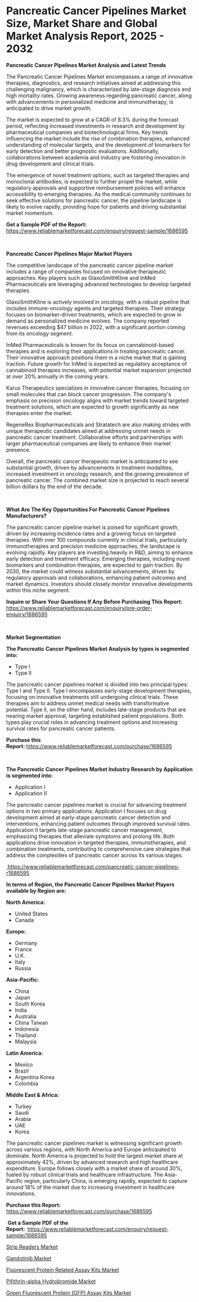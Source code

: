 <p><h1>Pancreatic Cancer Pipelines Market Size, Market Share and Global Market Analysis Report, 2025 - 2032</h1></p><p><strong>Pancreatic Cancer Pipelines Market Analysis and Latest Trends</strong></p>
<p><p>The Pancreatic Cancer Pipelines Market encompasses a range of innovative therapies, diagnostics, and research initiatives aimed at addressing this challenging malignancy, which is characterized by late-stage diagnosis and high mortality rates. Growing awareness regarding pancreatic cancer, along with advancements in personalized medicine and immunotherapy, is anticipated to drive market growth. </p><p>The market is expected to grow at a CAGR of 8.3% during the forecast period, reflecting increased investments in research and development by pharmaceutical companies and biotechnological firms. Key trends influencing the market include the rise of combination therapies, enhanced understanding of molecular targets, and the development of biomarkers for early detection and better prognostic evaluations. Additionally, collaborations between academia and industry are fostering innovation in drug development and clinical trials.</p><p>The emergence of novel treatment options, such as targeted therapies and monoclonal antibodies, is expected to further propel the market, while regulatory approvals and supportive reimbursement policies will enhance accessibility to emerging therapies. As the medical community continues to seek effective solutions for pancreatic cancer, the pipeline landscape is likely to evolve rapidly, providing hope for patients and driving substantial market momentum.</p></p>
<p><strong>Get a Sample PDF of the Report:&nbsp;</strong> <a href="https://www.reliablemarketforecast.com/enquiry/request-sample/1686595?utm_campaign=1110&utm_medium=2&utm_source=Github&utm_content=ia&utm_term=26032025&utm_id=pancreatic-cancer-pipelines">https://www.reliablemarketforecast.com/enquiry/request-sample/1686595</a></p>
<p>&nbsp;</p>
<p><strong>Pancreatic Cancer Pipelines Major Market Players</strong></p>
<p><p>The competitive landscape of the pancreatic cancer pipeline market includes a range of companies focused on innovative therapeutic approaches. Key players such as GlaxoSmithKline and InMed Pharmaceuticals are leveraging advanced technologies to develop targeted therapies. </p><p>GlaxoSmithKline is actively involved in oncology, with a robust pipeline that includes immune-oncology agents and targeted therapies. Their strategy focuses on biomarker-driven treatments, which are expected to grow in demand as personalized medicine evolves. The company reported revenues exceeding $47 billion in 2022, with a significant portion coming from its oncology segment.</p><p>InMed Pharmaceuticals is known for its focus on cannabinoid-based therapies and is exploring their applications in treating pancreatic cancer. Their innovative approach positions them in a niche market that is gaining traction. Future growth for InMed is expected as regulatory acceptance of cannabinoid therapies increases, with potential market expansion projected at over 20% annually in the coming years.</p><p>Karus Therapeutics specializes in innovative cancer therapies, focusing on small molecules that can block cancer progression. The company's emphasis on precision oncology aligns with market trends toward targeted treatment solutions, which are expected to growth significantly as new therapies enter the market.</p><p>RegeneRex Biopharmaceuticals and Stratatech are also making strides with unique therapeutic candidates aimed at addressing unmet needs in pancreatic cancer treatment. Collaborative efforts and partnerships with larger pharmaceutical companies are likely to enhance their market presence.</p><p>Overall, the pancreatic cancer therapeutic market is anticipated to see substantial growth, driven by advancements in treatment modalities, increased investment in oncology research, and the growing prevalence of pancreatic cancer. The combined market size is projected to reach several billion dollars by the end of the decade.</p></p>
<p>&nbsp;</p>
<p><strong>What Are The Key Opportunities For Pancreatic Cancer Pipelines Manufacturers?</strong></p>
<p><p>The pancreatic cancer pipeline market is poised for significant growth, driven by increasing incidence rates and a growing focus on targeted therapies. With over 100 compounds currently in clinical trials, particularly immunotherapies and precision medicine approaches, the landscape is evolving rapidly. Key players are investing heavily in R&D, aiming to enhance early detection and treatment efficacy. Emerging therapies, including novel biomarkers and combination therapies, are expected to gain traction. By 2030, the market could witness substantial advancements, driven by regulatory approvals and collaborations, enhancing patient outcomes and market dynamics. Investors should closely monitor innovative developments within this niche segment.</p></p>
<p><strong>Inquire or Share Your Questions If Any Before Purchasing This Report:</strong> <a href="https://www.reliablemarketforecast.com/enquiry/pre-order-enquiry/1686595?utm_campaign=1110&utm_medium=2&utm_source=Github&utm_content=ia&utm_term=26032025&utm_id=pancreatic-cancer-pipelines">https://www.reliablemarketforecast.com/enquiry/pre-order-enquiry/1686595</a></p>
<p>&nbsp;</p>
<p><strong>Market Segmentation</strong></p>
<p><strong>The Pancreatic Cancer Pipelines Market Analysis by types is segmented into:</strong></p>
<p><ul><li>Type I</li><li>Type II</li></ul></p>
<p><p>The pancreatic cancer pipelines market is divided into two principal types: Type I and Type II. Type I encompasses early-stage development therapies, focusing on innovative treatments still undergoing clinical trials. These therapies aim to address unmet medical needs with transformative potential. Type II, on the other hand, includes late-stage products that are nearing market approval, targeting established patient populations. Both types play crucial roles in advancing treatment options and increasing survival rates for pancreatic cancer patients.</p></p>
<p><strong>Purchase this Report:&nbsp;</strong><a href="https://www.reliablemarketforecast.com/purchase/1686595?utm_campaign=1110&utm_medium=2&utm_source=Github&utm_content=ia&utm_term=26032025&utm_id=pancreatic-cancer-pipelines">https://www.reliablemarketforecast.com/purchase/1686595</a></p>
<p>&nbsp;</p>
<p><strong>The Pancreatic Cancer Pipelines Market Industry Research by Application is segmented into:</strong></p>
<p><ul><li>Application I</li><li>Application II</li></ul></p>
<p><p>The pancreatic cancer pipelines market is crucial for advancing treatment options in two primary applications: Application I focuses on drug development aimed at early-stage pancreatic cancer detection and interventions, enhancing patient outcomes through improved survival rates. Application II targets late-stage pancreatic cancer management, emphasizing therapies that alleviate symptoms and prolong life. Both applications drive innovation in targeted therapies, immunotherapies, and combination treatments, contributing to comprehensive care strategies that address the complexities of pancreatic cancer across its various stages.</p></p>
<p><a href="https://www.reliablemarketforecast.com/pancreatic-cancer-pipelines-r1686595?utm_campaign=1110&utm_medium=2&utm_source=Github&utm_content=ia&utm_term=26032025&utm_id=pancreatic-cancer-pipelines">&nbsp;https://www.reliablemarketforecast.com/pancreatic-cancer-pipelines-r1686595</a></p>
<p><strong>In terms of Region, the Pancreatic Cancer Pipelines Market Players available by Region are:</strong></p>
<p>
    <p> <strong> North America: </strong>
        <ul>
            <li>United States</li>
            <li>Canada</li>
        </ul>
        </p> 
    <p> <strong> Europe: </strong>
        <ul>
            <li>Germany</li>
            <li>France</li>
            <li>U.K.</li>
            <li>Italy</li>
            <li>Russia</li>
        </ul>
        </p> 
    <p> <strong> Asia-Pacific: </strong>
        <ul>
            <li>China</li>
            <li>Japan</li>
            <li>South Korea</li>
            <li>India</li>
            <li>Australia</li>
            <li>China Taiwan</li>
            <li>Indonesia</li>
            <li>Thailand</li>
            <li>Malaysia</li>
        </ul>
        </p> 
    <p> <strong> Latin America: </strong>
        <ul>
            <li>Mexico</li>
            <li>Brazil</li>
            <li>Argentina Korea</li>
            <li>Colombia</li>
        </ul>
        </p> 
    <p> <strong> Middle East & Africa: </strong>
        <ul>
            <li>Turkey</li>
            <li>Saudi</li>
            <li>Arabia</li>
            <li>UAE</li>
            <li>Korea</li>
        </ul>
    </p>
    </p>
<p><p>The pancreatic cancer pipelines market is witnessing significant growth across various regions, with North America and Europe anticipated to dominate. North America is projected to hold the largest market share at approximately 42%, driven by advanced research and high healthcare expenditure. Europe follows closely with a market share of around 30%, fueled by robust clinical trials and healthcare infrastructure. The Asia-Pacific region, particularly China, is emerging rapidly, expected to capture around 18% of the market due to increasing investment in healthcare innovations.</p></p>
<p><strong>Purchase this Report: </strong><a href="https://www.reliablemarketforecast.com/purchase/1686595?utm_campaign=1110&utm_medium=2&utm_source=Github&utm_content=ia&utm_term=26032025&utm_id=pancreatic-cancer-pipelines">https://www.reliablemarketforecast.com/purchase/1686595</a></p>
<p>&nbsp;<strong>Get a Sample PDF of the Report:&nbsp;&nbsp;</strong><a href="https://www.reliablemarketforecast.com/enquiry/request-sample/1686595?utm_campaign=1110&utm_medium=2&utm_source=Github&utm_content=ia&utm_term=26032025&utm_id=pancreatic-cancer-pipelines">https://www.reliablemarketforecast.com/enquiry/request-sample/1686595</a></p>
<p><strong></strong></p>
<p><p><a href="https://github.com/romeoacuffap/Market-Research-Report-List-1/blob/main/strip-readers-market.md?utm_campaign=1110&utm_medium=2&utm_source=Github&utm_content=ia&utm_term=26032025&utm_id=pancreatic-cancer-pipelines">Strip Readers Market</a></p><p><a href="https://github.com/linnuripat/Market-Research-Report-List-1/blob/main/gandotinib-market.md?utm_campaign=1110&utm_medium=2&utm_source=Github&utm_content=ia&utm_term=26032025&utm_id=pancreatic-cancer-pipelines">Gandotinib Market</a></p><p><a href="https://github.com/larotnanonhx/Market-Research-Report-List-1/blob/main/fluorescent-protein-related-assay-kits-market.md?utm_campaign=1110&utm_medium=2&utm_source=Github&utm_content=ia&utm_term=26032025&utm_id=pancreatic-cancer-pipelines">Fluorescent Protein Related Assay Kits Market</a></p><p><a href="https://github.com/kelttnandan9/Market-Research-Report-List-1/blob/main/pifithrin-alpha-hydrobromide-market.md?utm_campaign=1110&utm_medium=2&utm_source=Github&utm_content=ia&utm_term=26032025&utm_id=pancreatic-cancer-pipelines">Pifithrin-alpha Hydrobromide Market</a></p><p><a href="https://github.com/borsiflorsfa/Market-Research-Report-List-1/blob/main/green-fluorescent-protein-gfp-assay-kits-market.md?utm_campaign=1110&utm_medium=2&utm_source=Github&utm_content=ia&utm_term=26032025&utm_id=pancreatic-cancer-pipelines">Green Fluorescent Protein (GFP) Assay Kits Market</a></p></p>